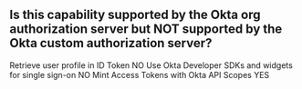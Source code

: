 ## Is this capability supported by the Okta org authorization server but NOT supported by the Okta custom authorization server?

Retrieve user profile in ID Token NO
Use Okta Developer SDKs and widgets for single sign-on NO
Mint Access Tokens with Okta API Scopes	YES
